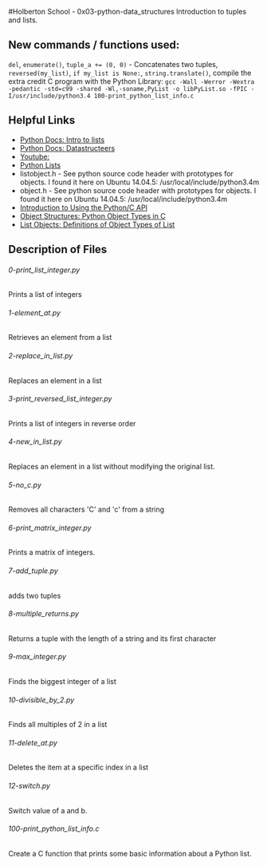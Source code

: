 #Holberton School - 0x03-python-data_structures
Introduction to tuples and lists.

## New commands / functions used:
``del``, ``enumerate()``, ``tuple_a += (0, 0)`` - Concatenates two tuples, ``reversed(my_list)``, ``if my_list is None:``, ``string.translate()``, compile the extra credit C program with the Python Library: ``gcc -Wall -Werror -Wextra -pedantic -std=c99 -shared -Wl,-soname,PyList -o libPyList.so -fPIC -I/usr/include/python3.4 100-print_python_list_info.c``

## Helpful Links
* [Python Docs: Intro to lists](https://docs.python.org/3.4/tutorial/introduction.html#lists)
* [Python Docs: Datastructeers](https://docs.python.org/3.4/tutorial/datastructures.html)
* [Youtube: ](https://www.youtube.com/watch?v=A1HUzrvS-Pw)
* [Python Lists](http://www.openbookproject.net/thinkcs/python/english2e/ch09.html)
* listobject.h - See python source code header with prototypes for objects. I found it here on Ubuntu 14.04.5: /usr/local/include/python3.4m
* object.h - See python source code header with prototypes for objects. I found it here on Ubuntu 14.04.5: /usr/local/include/python3.4m
* [Introduction to Using the Python/C API](https://docs.python.org/3.4/c-api/intro.html#include-files)
* [Object Structures: Python Object Types in C](https://docs.python.org/3.4/c-api/structures.html)
* [List Objects: Definitions of Object Types of List](https://docs.python.org/3.4/c-api/list.html)

## Description of Files
<h6>0-print_list_integer.py</h6>
Prints a list of integers

<h6>1-element_at.py</h6>
Retrieves an element from a list

<h6>2-replace_in_list.py</h6>
Replaces an element in a list

<h6>3-print_reversed_list_integer.py</h6>
Prints a list of integers in reverse order

<h6>4-new_in_list.py</h6>
Replaces an element in a list without modifying the original list.

<h6>5-no_c.py</h6>
Removes all characters 'C' and 'c' from a string

<h6>6-print_matrix_integer.py</h6>
Prints a matrix of integers.

<h6>7-add_tuple.py</h6>
adds two tuples

<h6>8-multiple_returns.py</h6>
Returns a tuple with the length of a string and its first character

<h6>9-max_integer.py</h6>
Finds the biggest integer of a list

<h6>10-divisible_by_2.py</h6>
Finds all multiples of 2 in a list

<h6>11-delete_at.py</h6>
Deletes the item at a specific index in a list

<h6>12-switch.py</h6>
Switch value of a and b.

<h6>100-print_python_list_info.c</h6>
Create a C function that prints some basic information about a Python list. 
